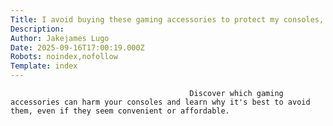 ```yaml
---
Title: I avoid buying these gaming accessories to protect my consoles, and you should do the same
Description: 
Author: Jakejames Lugo
Date: 2025-09-16T17:00:19.000Z
Robots: noindex,nofollow
Template: index
---
```


                                            Discover which gaming accessories can harm your consoles and learn why it's best to avoid them, even if they seem convenient or affordable.
                                        